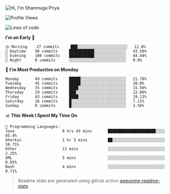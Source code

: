 ![Hi, I'm Shanmuga Priya](https://user-images.githubusercontent.com/11372997/114383722-80f22d80-9bab-11eb-9c97-3d0fa40f2725.gif)

<!--START_SECTION:waka-->
![Profile Views](http://img.shields.io/badge/Profile%20Views-164-blue)

![Lines of code](https://img.shields.io/badge/From%20Hello%20World%20I%27ve%20Written-4.2%20million%20lines%20of%20code-blue)

**I'm an Early 🐤** 

```text
🌞 Morning    27 commits     ███░░░░░░░░░░░░░░░░░░░░░░   12.0% 
🌆 Daytime    98 commits     ███████████░░░░░░░░░░░░░░   43.56% 
🌃 Evening    100 commits    ███████████░░░░░░░░░░░░░░   44.44% 
🌙 Night      0 commits      ░░░░░░░░░░░░░░░░░░░░░░░░░   0.0%

```
📅 **I'm Most Productive on Monday** 

```text
Monday       49 commits     █████░░░░░░░░░░░░░░░░░░░░   21.78% 
Tuesday      45 commits     █████░░░░░░░░░░░░░░░░░░░░   20.0% 
Wednesday    35 commits     ████░░░░░░░░░░░░░░░░░░░░░   15.56% 
Thursday     29 commits     ███░░░░░░░░░░░░░░░░░░░░░░   12.89% 
Friday       43 commits     ████░░░░░░░░░░░░░░░░░░░░░   19.11% 
Saturday     16 commits     █░░░░░░░░░░░░░░░░░░░░░░░░   7.11% 
Sunday       8 commits      █░░░░░░░░░░░░░░░░░░░░░░░░   3.56%

```


📊 **This Week I Spent My Time On** 

```text
💬 Programming Languages: 
Java                     8 hrs 43 mins       █████████████████████░░░░   85.4% 
Gherkin                  1 hr 5 mins         ██░░░░░░░░░░░░░░░░░░░░░░░   10.71% 
Other                    13 mins             ░░░░░░░░░░░░░░░░░░░░░░░░░   2.25% 
XML                      5 mins              ░░░░░░░░░░░░░░░░░░░░░░░░░   0.93% 
Bash                     4 mins              ░░░░░░░░░░░░░░░░░░░░░░░░░   0.71%

```


<!--END_SECTION:waka-->
> Readme stats are generated using github action [awesome-readme-stats](https://github.com/anmol098/waka-readme-stats)
<!--
**Shanmugapriya03/Shanmugapriya03** is a ✨ _special_ ✨ repository because its `README.md` (this file) appears on your GitHub profile.

Here are some ideas to get you started:

- 🔭 I’m currently working on ...
- 🌱 I’m currently learning ...
- 👯 I’m looking to collaborate on ...
- 🤔 I’m looking for help with ...
- 💬 Ask me about ...
- 📫 How to reach me: ...
- 😄 Pronouns: ...
- ⚡ Fun fact: ...
-->
